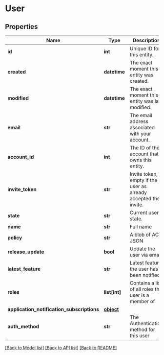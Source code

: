 # User


## Properties
Name | Type | Description | Notes
------------ | ------------- | ------------- | -------------
**id** | **int** | Unique ID for this entity. | 
**created** | **datetime** | The exact moment this entity was created. | 
**modified** | **datetime** | The exact moment this entity was last modified. | 
**email** | **str** | The email address associated with your account. | 
**account_id** | **int** | The ID of the account that owns this entity. | 
**invite_token** | **str** | Invite token, empty if the user as already accepted their invite. | 
**state** | **str** | Current user state. | 
**name** | **str** | Full name | 
**policy** | **str** | A blob of ACL JSON | 
**release_update** | **bool** | Update the user via email | 
**latest_feature** | **str** | Latest feature the user has been notified. | [optional] 
**roles** | **list[int]** | Contains a list of all roles the user is a member of | [optional] 
**application_notification_subscriptions** | [**object**](.md) |  | [optional] 
**auth_method** | **str** | The Authentication method for this user | [optional] 

[[Back to Model list]](../README.md#documentation-for-models) [[Back to API list]](../README.md#documentation-for-api-endpoints) [[Back to README]](../README.md)


